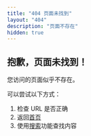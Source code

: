 ```yaml
---
title: "404 页面未找到"
layout: "404"
description: "页面不存在"
hidden: true
---
```


## 抱歉，页面未找到！

您访问的页面似乎不存在。

可以尝试以下方式：

1. 检查 URL 是否正确
2. 返回[首页](/)
3. 使用[搜索](/search)功能查找内容
